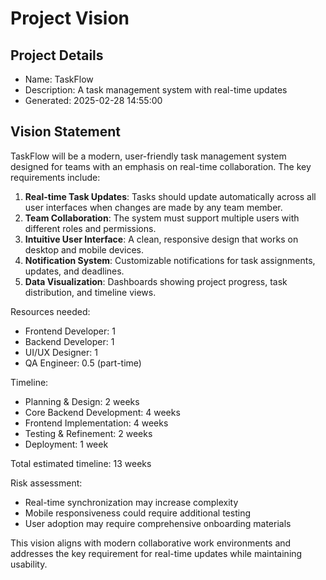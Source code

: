 # Project Vision

## Project Details
- Name: TaskFlow
- Description: A task management system with real-time updates
- Generated: 2025-02-28 14:55:00

## Vision Statement

TaskFlow will be a modern, user-friendly task management system designed for teams with an emphasis on real-time collaboration. The key requirements include:

1. **Real-time Task Updates**: Tasks should update automatically across all user interfaces when changes are made by any team member.
2. **Team Collaboration**: The system must support multiple users with different roles and permissions.
3. **Intuitive User Interface**: A clean, responsive design that works on desktop and mobile devices.
4. **Notification System**: Customizable notifications for task assignments, updates, and deadlines.
5. **Data Visualization**: Dashboards showing project progress, task distribution, and timeline views.

Resources needed:
- Frontend Developer: 1
- Backend Developer: 1
- UI/UX Designer: 1
- QA Engineer: 0.5 (part-time)

Timeline:
- Planning & Design: 2 weeks
- Core Backend Development: 4 weeks
- Frontend Implementation: 4 weeks
- Testing & Refinement: 2 weeks
- Deployment: 1 week

Total estimated timeline: 13 weeks

Risk assessment:
- Real-time synchronization may increase complexity
- Mobile responsiveness could require additional testing
- User adoption may require comprehensive onboarding materials

This vision aligns with modern collaborative work environments and addresses the key requirement for real-time updates while maintaining usability.